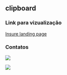 ## clipboard

### Link para vizualização

<a href="https://ornate-narwhal-abebdd.netlify.app/" target="_blank">Insure landing page</a>

### Contatos

<div>
<a href="https://www.instagram.com/otavio.code/" target="_blank"><img src="https://img.shields.io/badge/-Instagram-%23E4405F?style=for-the-badge&logo=instagram&logoColor=white" target="_blank"></a>

<a href="https://www.linkedin.com/in/otávio-barra-72879621b/" target="_blank"><img src="https://img.shields.io/badge/-LinkedIn-%230077B5?style=for-the-badge&logo=linkedin&logoColor=white" target="_blank"></a>

</div>
